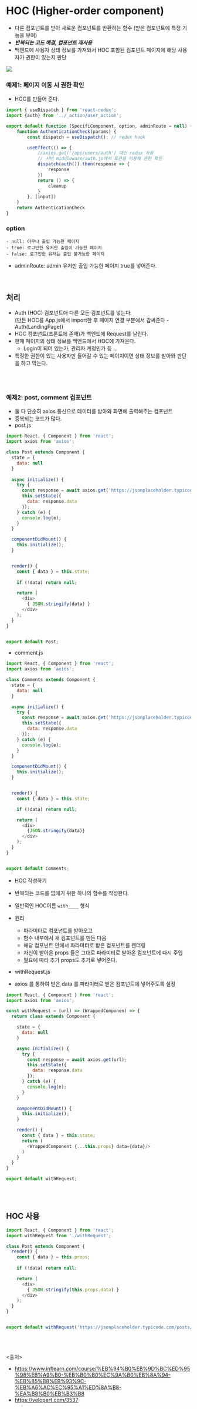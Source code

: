 # HOC (Higher-order component)
- 다른 컴포넌트를 받아 새로운 컴포넌트를 반환하는 함수 (받은 컴포넌트에 특정 기능을 부여)
- ***반복되는 코드 해결, 컴포넌트 재사용***
- 백엔드에 사용자 상태 정보를 가져와서 HOC 포함된 컴포넌트 페이지에 해당 사용자가 권한이 있는지 판단

<img src="https://github.com/in3166/TIL/blob/main/JavaScript/React/img/hoc.JPG" />


### 예제1: 페이지 이동 시 권한 확인

- HOC를 만들어 준다.
```javascript
import { useDispatch } from 'react-redux';
import {auth} from '../_action/user_action';

export default function (SpecifiComponent, option, adminRoute = null) {
    function AuthenticationCheck(params) {
        const dispatch = useDispatch(); // redux hook

        useEffect(() => {
            //axios.get('/api/users/auth') 대신 redux 사용
            // 서버 middleware/auth.js에서 토큰을 이용해 권한 확인
            dispatch(auth()).then(response => {
                response
            })
            return () => {
                cleanup
            }
        }, [input])
    }
    return AuthenticationCheck
}
```
 ### option
    - null: 아무나 출입 가능한 페이지
    - true: 로그인한 유저만 출입이 가능한 페이지
    - false: 로그인한 유저는 출입 불가능한 페이지
    
  - adminRoute: admin 유저만 출입 가능한 페이지 true를 넣어준다.
 <br>
 
 ## 처리
- Auth (HOC) 컴포넌트애 다른 모든 컴포넌트를 넣는다. <br> (만든 HOC를 App.js에서 import한 후 페이지 연결 부분에서 감싸준다 - Auth(LandingPage))
- HOC 컴포넌트(프론트에 존재)가 백엔드에 Request를 날린다.
- 현재 페이지의 상태 정보를 백엔드에서 HOC에 가져온다.
  - Login이 되어 있는가, 관리자 계정인가 등 ...
- 특정한 권한이 있는 사용자만 들어갈 수 있는 페이지이면 상태 정보를 받아와 판단을 하고 막는다.

<br><br>

### 예제2: post, comment 컴포넌트
- 둘 다 단순히 axios 통신으로 데이터를 받아와 화면에 출력해주는 컴포넌트
- 중복되는 코드가 많다.
- post.js
```javascript
import React, { Component } from 'react';
import axios from 'axios';

class Post extends Component {
  state = {
    data: null
  }
  
  async initialize() {
    try {
      const response = await axios.get('https://jsonplaceholder.typicode.com/posts/1');
      this.setState({
        data: response.data
      });
    } catch (e) {
      console.log(e);
    }
  }

  componentDidMount() {
    this.initialize();  
  }


  render() {
    const { data } = this.state;
    
    if (!data) return null;

    return (
      <div>
        { JSON.stringify(data) }    
      </div>
    );
  }
}


export default Post;
```
- comment.js
```javascript
import React, { Component } from 'react';
import axios from 'axios';

class Comments extends Component {
  state = {
    data: null
  }

  async initialize() {
    try {
      const response = await axios.get('https://jsonplaceholder.typicode.com/comments?postId=1');
      this.setState({
        data: response.data
      });
    } catch (e) {
      console.log(e);
    }
  }

  componentDidMount() {
    this.initialize();
  }


  render() {
    const { data } = this.state;

    if (!data) return null;

    return (
      <div>
        {JSON.stringify(data)}
      </div>
    );
  }
}


export default Comments;
```

- HOC 작성하기
- 반복되는 코드를 없애기 위한 하나의 함수를 작성한다.
- 일반적인 HOC이름 `with____` 형식

- 원리
  - 파라미터로 컴포넌트를 받아오고
  - 함수 내부에서 새 컴포넌트를 만든 다음
  - 해당 컴포넌트 안에서 파라미터로 받은 컴포넌트를 렌더링
  - 자신이 받아온 props 들은 그대로 파라미터로 받아온 컴포넌트에 다시 주입
  - 필요에 따라 추가 props도 추가로 넣어준다.


- withRequest.js
- axios 를 통하여 받은 data 를 파라미터로 받은 컴포넌트에 넣어주도록 설정
```javascript
import React, { Component } from 'react';
import axios from 'axios';

const withRequest = (url) => (WrappedComponen) => {
  return class extends Component {

    state = {
      data: null
    }

    async initialize() {
      try {
        const response = await axios.get(url);
        this.setState({
          data: response.data
        });
      } catch (e) {
        console.log(e);
      }
    }

    componentDidMount() {
      this.initialize();
    }

    render() {
      const { data } = this.state;
      return (
        <WrappedComponent {...this.props} data={data}/>
      )
    }
  }
}

export default withRequest;
```
<BR><BR>
    
## HOC 사용
```javascript
import React, { Component } from 'react';
import withRequest from './withRequest';

class Post extends Component {
  render() {
    const { data } = this.props;
    
    if (!data) return null;

    return (
      <div>
        { JSON.stringify(this.props.data) }    
      </div>
    );
  }
}


export default withRequest('https://jsonplaceholder.typicode.com/posts/1')(Post);
```


<br><br>

<출처>
- https://www.inflearn.com/course/%EB%94%B0%EB%9D%BC%ED%95%98%EB%A9%B0-%EB%B0%B0%EC%9A%B0%EB%8A%94-%EB%85%B8%EB%93%9C-%EB%A6%AC%EC%95%A1%ED%8A%B8-%EA%B8%B0%EB%B3%B8
- https://velopert.com/3537
